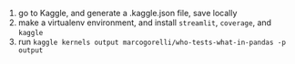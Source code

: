 1. go to Kaggle, and generate a .kaggle.json file, save locally
2. make a virtualenv environment, and install `streamlit`, `coverage`, and `kaggle`
3. run `kaggle kernels output marcogorelli/who-tests-what-in-pandas -p output`
